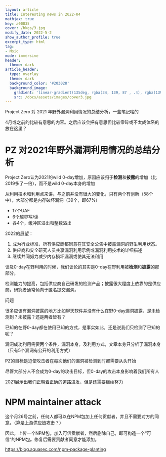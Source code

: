 ```yaml
---
layout: article
title: Interesting news in 2022-04
mathjax: true
key: a00035
cover: /bkgs/3.jpg
modify_date: 2022-5-2
show_author_profile: true
excerpt_type: html
tag: 
- Msic
mode: immersive
header:
  theme: dark
article_header:
  type: overlay
  theme: dark
  background_color: '#203028'
  background_image:
    gradient: 'linear-gradient(135deg, rgba(34, 139, 87 , .4), rgba(139, 34, 139, .4))'
    src: /docs/assets/images/cover3.jpg
---
```


Project Zero 对 2021 年野外漏洞利用情况的总结分析，一些笔记啥的

4月或之前的比较有意思的内容。之后应该会把有意思但比较零碎或不太成体系的放在这里？

<!--more-->

# PZ 对2021年野外漏洞利用情况的总结分析

Project Zero认为2021的wild 0-day增加，原因应该归于**检测**和**披露**的增加（比2019多了一倍），而不是wild 0-day本身的增加

从利用技术和利用点来讲，与之前并没有很大的变化，只有两个有创新（58个中），大部分都是内存破坏漏洞（39个，即67%）

- 17个UAF
- 6个越界写/读
- 各4个，缓冲区溢出和整数溢出

2022的展望：

1. 成为行业标准，所有供应商都同意在其安全公告中披露漏洞的野生利用状态。
2. 供应商和安全研究人员共享漏洞利用示例或漏洞利用技术的详细描述
3. 继续共同努力减少内存损坏漏洞或使其无法利用

谈及0-day在野利用的时候，我们谈论的其实是0-day在野利用被**检测**和**披露**的那部分，

检测能力的提高，包括供应商自己研发的检测产品；披露很大程度上依靠的是供应商，研究者通常倾向于匿名提交漏洞。

问题

很多应该有漏洞披露的地方比如聊天软件并没有什么在野0-day漏洞披露，是未检测到？未披露？还是两者皆有？

已知的在野0-day都在使用已知的方式，是事实如此，还是说我们只检测了已知的呢？

漏洞成功利用需要两个条件，漏洞本身，及利用方式，文章本身只分析了漏洞本身（只有5个漏洞有公开的利用方式）



PZ的目标是迫使攻击者在每次他们的漏洞被检测到时都需要从头开始

尽管大部分人不会成为0-day的攻击目标，但0-day的攻击本身影响着我们所有人

2021展示出我们正朝着正确的道路进发，但是还需要继续努力

# NPM maintainer attack

这个月26号之前，任何人都可以在NPM包加上任何贡献者，并且不需要对方的同意。（算是上游供应链攻击？）

因此，上传一个NPM包，加入可信贡献者，然后删除自己，即可构造一个“可信“的NPM包。修复后需要贡献者同意才能添加。

https://blog.aquasec.com/npm-package-planting

